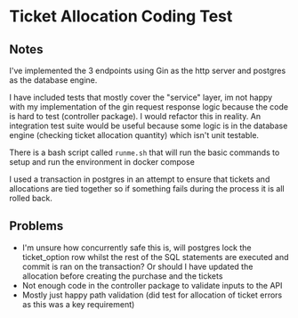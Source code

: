 # Ticket Allocation Coding Test

## Notes
I've implemented the 3 endpoints using Gin as the http server and postgres as the database engine.

I have included tests that mostly cover the "service" layer, im not happy with my implementation of the gin request response logic because the code is hard to test (controller package). I would refactor this in reality. An integration test suite would be useful because some logic is in the database engine (checking ticket allocation quantity) which isn't unit testable.

There is a bash script called `runme.sh` that will run the basic commands to setup and run the environment in docker compose

I used a transaction in postgres in an attempt to ensure that tickets and allocations are tied together so if something fails during the process it is all rolled back. 

## Problems
 - I'm unsure how concurrently safe this is, will postgres lock the ticket_option row whilst the rest of the SQL statements are executed and commit is ran on the transaction? Or should I have updated the allocation before creating the purchase and the tickets
 - Not enough code in the controller package to validate inputs to the API
 - Mostly just happy path validation (did test for allocation of ticket errors as this was a key requirement)
